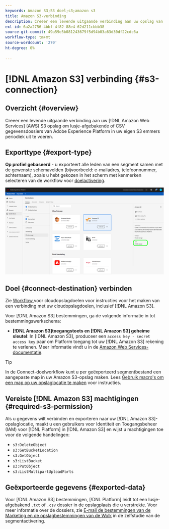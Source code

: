 ```yaml
---
keywords: Amazon S3;S3 doel;s3;amazon s3
title: Amazon S3-verbinding
description: Creeer een levende uitgaande verbinding aan uw opslag van het Web van Amazon van de Diensten (AWS) S3 om lusje-afgebakende of CSV gegevensdossiers van Adobe Experience Platform in uw eigen S3 emmers periodiek uit te voeren.
exl-id: 6a2a2756-4bbf-4f82-88e4-62d211cbbb38
source-git-commit: 49a59e5b081243679f5d94b03a63d30df22cdc6a
workflow-type: tm+mt
source-wordcount: '270'
ht-degree: 0%

---
```


# [!DNL Amazon S3] verbinding  {#s3-connection}

## Overzicht {#overview}

Creeer een levende uitgaande verbinding aan uw [!DNL Amazon Web Services] (AWS) S3 opslag om lusje-afgebakende of CSV gegevensdossiers van Adobe Experience Platform in uw eigen S3 emmers periodiek uit te voeren.

## Exporttype {#export-type}

**Op profiel gebaseerd**  - u exporteert alle leden van een segment samen met de gewenste schemavelden (bijvoorbeeld: e-mailadres, telefoonnummer, achternaam), zoals u hebt gekozen in het scherm met kenmerken selecteren van de workflow voor  [doelactivering](../../ui/activate-destinations.md#select-attributes).

![Exporttype op basis van Amazon S3-profielen](../../assets/catalog/cloud-storage/amazon-s3/catalog.png)

## Doel {#connect-destination} verbinden

Zie [Workflow ](./workflow.md) voor cloudopslagdoelen voor instructies voor het maken van een verbinding met uw cloudopslagdoelen, inclusief [!DNL Amazon S3].

Voor [!DNL Amazon S3] bestemmingen, ga de volgende informatie in tot bestemmingswerkschema:

* **[!DNL Amazon S3]toegangstoets en  [!DNL Amazon S3] geheime sleutel**: In  [!DNL Amazon S3], produceer een  `access key - secret access key` paar om Platform toegang tot uw  [!DNL Amazon S3] rekening te verlenen. Meer informatie vindt u in de [Amazon Web Services-documentatie](https://docs.aws.amazon.com/IAM/latest/UserGuide/id_credentials_access-keys.html).

>[!TIP]
>
>In de Connect-doelworkflow kunt u per geëxporteerd segmentbestand een aangepaste map in uw Amazon S3-opslag maken. Lees [Gebruik macro&#39;s om een map op uw opslaglocatie te maken](./workflow.md#use-macros) voor instructies.

## Vereiste [!DNL Amazon S3] machtigingen {#required-s3-permission}

Als u gegevens wilt verbinden en exporteren naar uw [!DNL Amazon S3]-opslaglocatie, maakt u een gebruikers voor Identiteit en Toegangsbeheer (IAM) voor [!DNL Platform] in [!DNL Amazon S3] en wijst u machtigingen toe voor de volgende handelingen:

* `s3:DeleteObject`
* `s3:GetBucketLocation`
* `s3:GetObject`
* `s3:ListBucket`
* `s3:PutObject`
* `s3:ListMultipartUploadParts`


<!--

Commenting out this note, as write permissions are assigned through the s3:PutObject permission.

>[!IMPORTANT]
>
>Platform needs `write` permissions on the bucket object where the export files will be delivered.

-->


## Geëxporteerde gegevens {#exported-data}

Voor [!DNL Amazon S3] bestemmingen, [!DNL Platform] leidt tot een lusje-afgebakend `.txt` of `.csv` dossier in de opslagplaats die u verstrekte. Voor meer informatie over de dossiers, zie [E-mail de bestemmingen van de Marketing en de opslagbestemmingen van de Wolk](../../ui/activate-destinations.md#esp-and-cloud-storage) in de zelfstudie van de segmentactivering.
